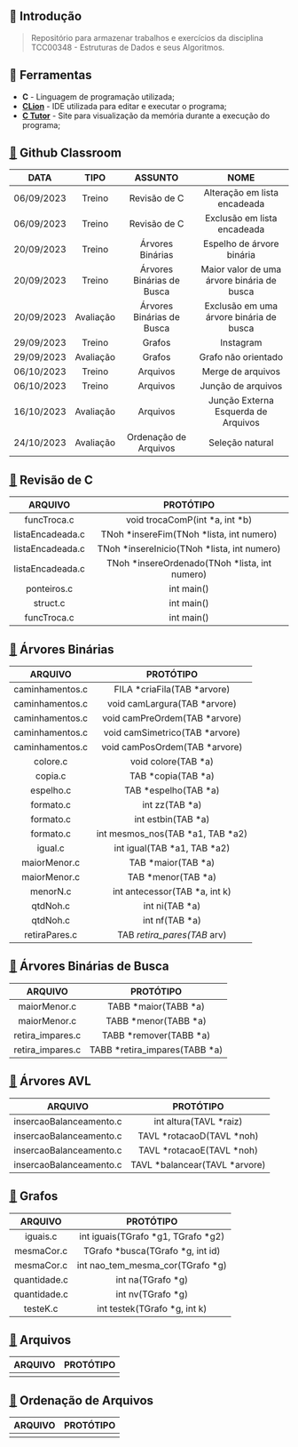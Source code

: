 ## :newspaper: Introdução

> Repositório para armazenar trabalhos e exercícios da disciplina TCC00348 - Estruturas de Dados e seus Algoritmos.
 
## :wrench: Ferramentas

- **C** - Linguagem de programação utilizada;
- [**CLion**](https://www.jetbrains.com/clion/download/#section=windows) - IDE utilizada para editar e executar o programa;
- [**C Tutor**](https://pythontutor.com/c.html#mode=edit) - Site para visualização da memória durante a execução do programa; 

## [:file_folder:]() Github Classroom <br>

|    DATA    |   TIPO    |          ASSUNTO          |                    NOME                    | 
|:----------:|:---------:|:-------------------------:|:------------------------------------------:|
| 06/09/2023 |  Treino   |       Revisão de C        |        Alteração em lista encadeada        |
| 06/09/2023 |  Treino   |       Revisão de C        |        Exclusão em lista encadeada         |
| 20/09/2023 |  Treino   |     Árvores Binárias      |         Espelho de árvore binária          |
| 20/09/2023 |  Treino   | Árvores Binárias de Busca | Maior valor de uma árvore binária de busca |
| 20/09/2023 | Avaliação | Árvores Binárias de Busca |  Exclusão em uma árvore binária de busca   |
| 29/09/2023 |  Treino   |          Grafos           |                 Instagram                  |
| 29/09/2023 | Avaliação |          Grafos           |            Grafo não orientado             |
| 06/10/2023 |  Treino   |         Arquivos          |             Merge de arquivos              |
| 06/10/2023 |  Treino   |         Arquivos          |             Junção de arquivos             |
| 16/10/2023 | Avaliação |         Arquivos          |    Junção Externa Esquerda de Arquivos     |
| 24/10/2023 | Avaliação |   Ordenação de Arquivos   |              Seleção natural               |

## [:file_folder:]() Revisão de C

|     ARQUIVO      |                   PROTÓTIPO                   |
|:----------------:|:---------------------------------------------:|
|   funcTroca.c    |        void trocaComP(int *a, int *b)         |
| listaEncadeada.c |   TNoh *insereFim(TNoh *lista, int numero)    |
| listaEncadeada.c |  TNoh *insereInicio(TNoh *lista, int numero)  |
| listaEncadeada.c | TNoh *insereOrdenado(TNoh *lista, int numero) |
|   ponteiros.c    |                  int main()                   |
|     struct.c     |                  int main()                   |
|   funcTroca.c    |                  int main()                   |

## [:file_folder:]() Árvores Binárias

|     ARQUIVO     |            PROTÓTIPO             |
|:---------------:|:--------------------------------:|
| caminhamentos.c |   FILA *criaFila(TAB *arvore)    |
| caminhamentos.c |   void camLargura(TAB *arvore)   |
| caminhamentos.c |  void camPreOrdem(TAB *arvore)   |
| caminhamentos.c |  void camSimetrico(TAB *arvore)  |
| caminhamentos.c |  void camPosOrdem(TAB *arvore)   |
|    colore.c     |       void colore(TAB *a)        |
|     copia.c     |        TAB *copia(TAB *a)        |
|    espelho.c    |       TAB *espelho(TAB *a)       |
|    formato.c    |          int zz(TAB *a)          |
|    formato.c    |        int estbin(TAB *a)        |
|    formato.c    | int mesmos_nos(TAB *a1, TAB *a2) |
|     igual.c     |   int igual(TAB *a1, TAB *a2)    |
|  maiorMenor.c   |        TAB *maior(TAB *a)        |
|  maiorMenor.c   |        TAB *menor(TAB *a)        |
|    menorN.c     |  int antecessor(TAB *a, int k)   |
|    qtdNoh.c     |          int ni(TAB *a)          |
|    qtdNoh.c     |          int nf(TAB *a)          |
|  retiraPares.c  |   TAB *retira_pares(TAB* arv)    |

## [:file_folder:]() Árvores Binárias de Busca

|     ARQUIVO      |           PROTÓTIPO           |
|:----------------:|:-----------------------------:|
|   maiorMenor.c   |     TABB *maior(TABB *a)      |
|   maiorMenor.c   |     TABB *menor(TABB *a)      |
| retira_impares.c |    TABB *remover(TABB *a)     |
| retira_impares.c | TABB *retira_impares(TABB *a) |

## [:file_folder:]() Árvores AVL

|         ARQUIVO         |           PROTÓTIPO           |
|:-----------------------:|:-----------------------------:|
| insercaoBalanceamento.c |    int altura(TAVL *raiz)     |
| insercaoBalanceamento.c |   TAVL *rotacaoD(TAVL *noh)   |
| insercaoBalanceamento.c |   TAVL *rotacaoE(TAVL *noh)   |
| insercaoBalanceamento.c | TAVL *balancear(TAVL *arvore) |

## [:file_folder:]() Grafos

|   ARQUIVO    |             PROTÓTIPO              |
|:------------:|:----------------------------------:|
|   iguais.c   | int iguais(TGrafo *g1, TGrafo *g2) |
|  mesmaCor.c  |  TGrafo *busca(TGrafo *g, int id)  |
|  mesmaCor.c  |  int nao_tem_mesma_cor(TGrafo *g)  |
| quantidade.c |         int na(TGrafo *g)          |
| quantidade.c |         int nv(TGrafo *g)          |
|   testeK.c   |    int testek(TGrafo *g, int k)    |

## [:file_folder:]() Arquivos

| ARQUIVO |  PROTÓTIPO   |
|:-------:|:------------:|
|||

## [:file_folder:]() Ordenação de Arquivos

| ARQUIVO |  PROTÓTIPO   |
|:-------:|:------------:|
|||